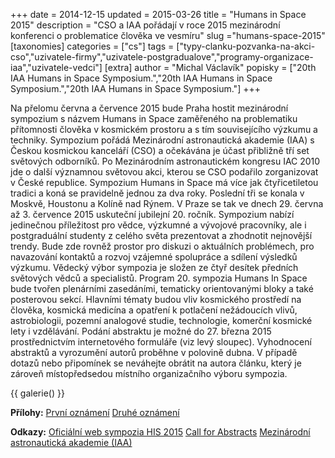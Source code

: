 +++
date = 2014-12-15
updated = 2015-03-26
title = "Humans in Space 2015"
description = "CSO a IAA pořádají v roce 2015 mezinárodní konferenci o problematice člověka ve vesmíru"
slug ="humans-space-2015"
[taxonomies]
categories = ["cs"]
tags = ["typy-clanku-pozvanka-na-akci-cso","uzivatele-firmy","uzivatele-postgradualove","programy-organizace-iaa","uzivatele-vedci"]
[extra]
author = "Michal Václavík"
popisky = ["20th IAA Humans in Space Symposium.","20th IAA Humans in Space Symposium.","20th IAA Humans in Space Symposium."]
+++

Na přelomu června a července 2015 bude Praha hostit mezinárodní sympozium s názvem Humans in Space zaměřeného na problematiku přítomnosti člověka v kosmickém prostoru a s tím souvisejícího výzkumu a techniky. Sympozium pořádá Mezinárodní astronautická akademie (IAA) s Českou kosmickou kanceláří (CSO) a očekávána je účast přibližně tří set světových odborníků. Po Mezinárodním astronautickém kongresu IAC 2010 jde o další významnou světovou akci, kterou se CSO podařilo zorganizovat v České republice. Sympozium Humans in Space má více jak čtyřicetiletou tradici a koná se pravidelně jednou za dva roky. Poslední tři se konala v Moskvě, Houstonu a Kolíně nad Rýnem. V Praze se tak ve dnech 29. června až 3. července 2015 uskuteční jubilejní 20. ročník. Sympozium nabízí jedinečnou příležitost pro vědce, výzkumné a vývojové pracovníky, ale i postgraduální studenty z celého světa prezentovat a zhodnotit nejnovější trendy. Bude zde rovněž prostor pro diskuzi o aktuálních problémech, pro navazování kontaktů a rozvoj vzájemné spolupráce a sdílení výsledků výzkumu. Vědecký výbor sympozia je složen ze čtyř desítek předních světových vědců a specialistů. Program 20. sympozia Humans In Space bude tvořen plenárními zasedáními, tematicky orientovanými bloky a také posterovou sekcí. Hlavními tématy budou vliv kosmického prostředí na člověka, kosmická medicína a opatření k potlačení nežádoucích vlivů, astrobiologii, pozemní analogové studie, technologie, komerční kosmické lety i vzdělávání. Podání abstraktu je možné do 27. března 2015 prostřednictvím internetového formuláře (viz levý sloupec). Vyhodnocení abstraktů a vyrozumění autorů proběhne v polovině dubna. V případě dotazů nebo připomínek se neváhejte obrátit na autora článku, který je zároveň místopředsedou místního organizačního výboru sympozia.

{{ galerie() }}

**Přílohy:**
[První oznámení]
[Druhé oznámení]

[První oznámení]: his2015_1st_announcement.pdf
[Druhé oznámení]: his2015_2nd_announcement.pdf

**Odkazy:**
[Oficiální web sympozia HIS 2015]
[Call for Abstracts]
[Mezinárodní astronautická akademie (IAA)]

[Oficiální web sympozia HIS 2015]: http://www.his2015.com
[Call for Abstracts]: http://www.his2015.com/call-for-abstracts/
[Mezinárodní astronautická akademie (IAA)]: http://www.iaaweb.org
